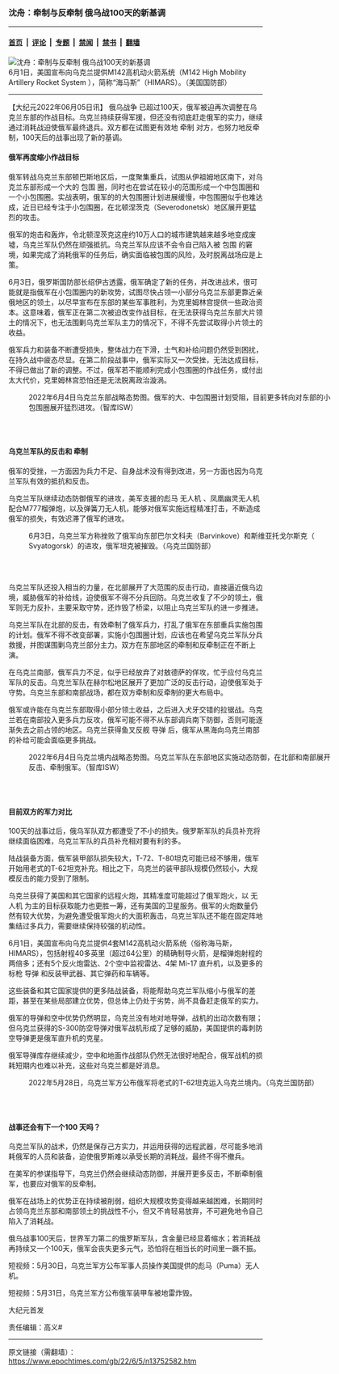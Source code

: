 ### 沈舟：牵制与反牵制 俄乌战100天的新基调

---

#### [首页](../../../..?n13752582) &nbsp;|&nbsp; [评论](../../../../../epoch-comment?n13752582) &nbsp;|&nbsp; [专题](../../../../../epoch-special?n13752582) &nbsp;|&nbsp; [禁闻](../../../../../epoch-news?n13752582) &nbsp;|&nbsp; [禁书](../../../../../books?n13752582) &nbsp;|&nbsp; [翻墙](https://github.com/gfw-breaker/nogfw/blob/master/README.md?n13752582)


<div><img alt="沈舟：牵制与反牵制 俄乌战100天的新基调" class="attachment-djy_600_400 size-djy_600_400 wp-post-image" src="https://i.epochtimes.com/assets/uploads/2022/06/id13752585-220403-M-MI238-2812_cut-600x400.jpg"/>
<div class="caption">
 6月1日，美国宣布向乌克兰提供M142高机动火箭系统（M142 High Mobility Artillery Rocket System ），简称“海马斯”（HIMARS）。（美国国防部）
</div></div><hr/><div class="post_content" id="artbody" itemprop="articleBody">
 <!-- article content begin -->
 <p>
  【大纪元2022年06月05日讯】
  <ok href="https://www.epochtimes.com/gb/tag/%E4%BF%84%E4%B9%8C%E6%88%98%E4%BA%89.html">
   俄乌战争
  </ok>
  已超过100天，俄军被迫再次调整在乌克兰东部的作战目标。乌克兰持续获得军援，但还没有彻底赶走俄军的实力，继续通过消耗战迫使俄军最终退兵。双方都在试图更有效地
  <ok href="https://www.epochtimes.com/gb/tag/%E7%89%B5%E5%88%B6.html">
   牵制
  </ok>
  对方，也努力地反牵制，100天后的战事出现了新的基调。
 </p>
 <h4>
  <strong>
   俄军再度缩小作战目标
  </strong>
 </h4>
 <p>
  俄军转战乌克兰东部顿巴斯地区后，一度聚集重兵，试图从伊祖姆地区南下，对乌克兰东部形成一个大的
  <ok href="https://www.epochtimes.com/gb/tag/%E5%8C%85%E5%9B%B4.html">
   包围
  </ok>
  圈，同时也在尝试在较小的范围形成一个中包围圈和一个小包围圈。实战表明，俄军的的大包围圈计划进展缓慢，中包围圈似乎也难达成，近日已经专注于小包围圈，在北顿涅茨克（Severodonetsk）地区展开更猛烈的攻击。
 </p>
 <p>
  俄军的炮击和轰炸，令北顿涅茨克这座约10万人口的城市建筑越来越多地变成废墟，乌克兰军队仍然在顽强抵抗。乌克兰军队应该不会令自己陷入被
  <ok href="https://www.epochtimes.com/gb/tag/%E5%8C%85%E5%9B%B4.html">
   包围
  </ok>
  的窘境，如果完成了消耗俄军的任务后，确实面临被包围的风险，及时脱离战场应是上策。
 </p>
 <p>
  6月3日，俄罗斯国防部长绍伊古透露，俄军确定了新的任务，并改进战术，很可能就是指俄军在小包围圈内的新攻势，试图尽快占领一小部分乌克兰东部更靠近亲俄地区的领土，以尽早宣布在东部的某些军事胜利，为克里姆林宫提供一些政治资本。这意味着，俄军正在第二次被迫改变作战目标，在无法获得乌克兰东部大片领土的情况下，也无法围剿乌克兰军队主力的情况下，不得不先尝试取得小片领土的收益。
 </p>
 <p>
  俄军兵力和装备不断遭受损失，整体战力在下滑，士气和补给问题仍然受到困扰，在持久战中疲态尽显。在第二阶段战事中，俄军实际又一次受挫，无法达成目标，不得已做出了新的调整。不过，俄军若不能顺利完成小包围圈的作战任务，或付出太大代价，克里姆林宫恐怕还是无法脱离政治漩涡。
 </p>
 <figure aria-describedby="caption-attachment-13752587" class="wp-caption aligncenter" id="attachment_13752587" style="width: 600px">
  <ok href="https://i.epochtimes.com/assets/uploads/2022/06/id13752587-Luhansk-Battle-Map-Draft-June-42022_cut.jpg" target="_blank">
   <img alt="" class="size-large wp-image-13752587" src="https://i.epochtimes.com/assets/uploads/2022/06/id13752587-Luhansk-Battle-Map-Draft-June-42022_cut-600x634.jpg"/>
  </ok>
  <br/><figcaption class="wp-caption-text" id="caption-attachment-13752587">
   2022年6月4日乌克兰东部战略态势图。俄军的大、中包围圈计划受阻，目前更多转向对东部的小包围圈展开猛烈进攻。（智库ISW）
  </figcaption><br/>
 </figure><br/>
 <h4>
  <strong>
   乌克兰军队的反击和
   <ok href="https://www.epochtimes.com/gb/tag/%E7%89%B5%E5%88%B6.html">
    牵制
   </ok>
  </strong>
 </h4>
 <p>
  俄军的受挫，一方面因为兵力不足、自身战术没有得到改进，另一方面也因为乌克兰军队有效的抵抗和反击。
 </p>
 <p>
  乌克兰军队继续动态防御俄军的进攻，美军支援的彪马
  <ok href="https://www.epochtimes.com/gb/tag/%E6%97%A0%E4%BA%BA%E6%9C%BA.html">
   无人机
  </ok>
  、凤凰幽灵无人机配合M777榴弹炮，以及弹簧刀无人机，能够对俄军实施远程精准打击，不断造成俄军的损失，有效迟滞了俄军的进攻。
 </p>
 <figure aria-describedby="caption-attachment-13752588" class="wp-caption aligncenter" id="attachment_13752588" style="width: 600px">
  <ok href="https://i.epochtimes.com/assets/uploads/2022/06/id13752588-tank-1536x834.jpeg" target="_blank">
   <img alt="" class="size-large wp-image-13752588" src="https://i.epochtimes.com/assets/uploads/2022/06/id13752588-tank-1536x834-600x326.jpeg"/>
  </ok>
  <br/><figcaption class="wp-caption-text" id="caption-attachment-13752588">
   6月3日，乌克兰军方称挫败了俄军向东部巴尔文科夫（Barvinkove）和斯维亚托戈尔斯克（ Svyatogorsk）的进攻，俄军坦克被摧毁。（乌克兰国防部）
  </figcaption><br/>
 </figure><br/>
 <p>
  乌克兰军队还投入相当的力量，在北部展开了大范围的反击行动，直接逼近俄乌边境，威胁俄军的补给线，迫使俄军不得不分兵回防。乌克兰收复了不少的领土，俄军则无力反扑，主要采取守势，还炸毁了桥梁，以阻止乌克兰军队的进一步推进。
 </p>
 <p>
  乌克兰军队在北部的反击，有效牵制了俄军兵力，打乱了俄军在东部重兵实施包围的计划。俄军不得不改变部署，实施小包围圈计划，应该也在希望乌克兰军队分兵救援，并图谋围剿乌克兰部分主力。双方在东部地区的牵制和反牵制正在不断上演。
 </p>
 <p>
  在乌克兰南部，俄军兵力不足，似乎已经放弃了对敖德萨的佯攻，忙于应付乌克兰军队的反击。乌克兰军队在赫尔松地区展开了更加广泛的反击行动，迫使俄军处于守势。乌克兰东部和南部战场，都在双方牵制和反牵制的更大布局中。
 </p>
 <p>
  俄军或许能在乌克兰东部取得小部分领土收益，之后进入犬牙交错的拉锯战。乌克兰若在南部投入更多兵力反攻，俄军可能不得不从东部调兵南下防御，否则可能逐渐失去之前占领的地区。乌克兰获得鱼叉反舰
  <ok href="https://www.epochtimes.com/gb/tag/%E5%AF%BC%E5%BC%B9.html">
   导弹
  </ok>
  后，俄军从黑海向乌克兰南部的补给可能会面临更多挑战。
 </p>
 <figure aria-describedby="caption-attachment-13752589" class="wp-caption aligncenter" id="attachment_13752589" style="width: 600px">
  <ok href="https://i.epochtimes.com/assets/uploads/2022/06/id13752589-DraftUkraineCoTJune42022_cut.jpg" target="_blank">
   <img alt="" class="size-large wp-image-13752589" src="https://i.epochtimes.com/assets/uploads/2022/06/id13752589-DraftUkraineCoTJune42022_cut-600x430.jpg"/>
  </ok>
  <br/><figcaption class="wp-caption-text" id="caption-attachment-13752589">
   2022年6月4日乌克兰境内战略态势图。乌克兰军队在东部地区实施动态防御，在北部和南部展开反击、牵制俄军。（智库ISW）
  </figcaption><br/>
 </figure><br/>
 <h4>
  <strong>
   目前双方的军力对比
  </strong>
 </h4>
 <p>
  100天的战事过后，俄乌军队双方都遭受了不小的损失。俄罗斯军队的兵员补充将继续面临困难，乌克兰军队的兵员补充相对要有利的多。
 </p>
 <p>
  陆战装备方面，俄军装甲部队损失较大，T-72、T-80坦克可能已经不够用，俄军开始用老式的T-62坦克补充。相比之下，乌克兰的装甲部队规模仍然较小，大规模反击的能力受到了限制。
 </p>
 <p>
  乌克兰获得了美国和其它国家的远程火炮，其精准度可能超过了俄军炮火，以
  <ok href="https://www.epochtimes.com/gb/tag/%E6%97%A0%E4%BA%BA%E6%9C%BA.html">
   无人机
  </ok>
  为主的目标获取能力也更胜一筹，还有美国的卫星服务。俄军的火炮数量仍然有较大优势，为避免遭受俄军炮火的大面积轰击，乌克兰军队还不能在固定阵地集结过多兵力，需要继续保持较强的机动性。
 </p>
 <p>
  6月1日，美国宣布向乌克兰提供4套M142高机动火箭系统（俗称海马斯，HIMARS），包括射程40多英里（超过64公里）的精确制导火箭，是榴弹炮射程的两倍多；还有5个反火炮雷达、2个空中监视雷达、4架 Mi-17 直升机，以及更多的标枪
  <ok href="https://www.epochtimes.com/gb/tag/%E5%AF%BC%E5%BC%B9.html">
   导弹
  </ok>
  和反装甲武器、其它弹药和车辆等。
 </p>
 <p>
  这些装备和其它国家提供的更多陆战装备，将能帮助乌克兰军队缩小与俄军的差距，甚至在某些局部建立优势，但总体上仍处于劣势，尚不具备赶走俄军的实力。
 </p>
 <p>
  俄军的导弹和空中优势仍然明显，乌克兰没有地对地导弹，战机的出动次数有限；但乌克兰获得的S-300防空导弹对俄军战机形成了足够的威胁，美国提供的毒刺防空导弹更是俄军直升机的克星。
 </p>
 <p>
  俄军导弹库存继续减少，空中和地面作战部队仍然无法很好地配合，俄军战机的损耗短期内也难以补充，这些对乌克兰都是好消息。
 </p>
 <figure aria-describedby="caption-attachment-13752590" class="wp-caption aligncenter" id="attachment_13752590" style="width: 600px">
  <ok href="https://i.epochtimes.com/assets/uploads/2022/06/id13752590-t-62_20220528.jpg" target="_blank">
   <img alt="" class="size-large wp-image-13752590" src="https://i.epochtimes.com/assets/uploads/2022/06/id13752590-t-62_20220528-600x399.jpg"/>
  </ok>
  <br/><figcaption class="wp-caption-text" id="caption-attachment-13752590">
   2022年5月28日，乌克兰军方公布俄军将老式的T-62坦克运入乌克兰境内。（乌克兰国防部）
  </figcaption><br/>
 </figure><br/>
 <h4>
  <strong>
   战事还会有下一个100
  </strong>
  <strong>
   天吗？
  </strong>
 </h4>
 <p>
  乌克兰军队的战术，仍然是保存己方实力，并运用获得的远程武器，尽可能多地消耗俄军的人员和装备，迫使俄罗斯难以承受长期的消耗战，最终不得不撤兵。
 </p>
 <p>
  在美军的参谋指导下，乌克兰仍然会继续动态防御，并展开更多反击，不断牵制俄军，也要应对俄军的反牵制。
 </p>
 <p>
  俄军在战场上的优势正在持续被削弱，组织大规模攻势变得越来越困难，长期同时占领乌克兰东部和南部领土的挑战性不小，但又不肯轻易放弃，不可避免地令自己陷入了消耗战。
 </p>
 <p>
  俄乌战事100天后，世界军力第二的俄罗斯军队，含金量已经显着缩水；若消耗战再持续又一个100天，俄军会丧失更多元气，恐怕将在相当长的时间里一蹶不振。
 </p>
 <p>
  短视频：5月30日，乌克兰军方公布军事人员操作美国提供的彪马（Puma）无人机。
 </p>
 <p>
 </p>
 <p>
  短视频：5月31日，乌克兰军方公布俄军装甲车被地雷炸毁。
 </p>
 <p>
 </p>
 <p>
  大纪元首发
 </p>
 <p>
  责任编辑：高义#
 </p>
 <!-- article content end -->
 <div id="below_article_ad">
 </div>
</div>


---

原文链接（需翻墙）：https://www.epochtimes.com/gb/22/6/5/n13752582.htm